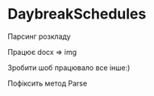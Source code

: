 # DaybreakSchedules

Парсинг розкладу 

Працює 
docx => img

Зробити шоб працювало все інше:)

Пофіксить метод Parse
